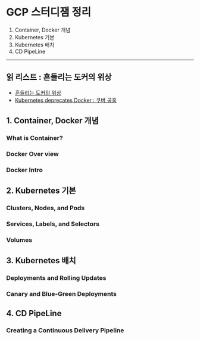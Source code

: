 # GCP 스터디잼 정리
1. Container, Docker 개념
2. Kubernetes 기본
3. Kubernetes 배치
4. CD PipeLine

---

## 읽 리스트 : 흔들리는 도커의 위상
- [흔들리는 도커의 위상](https://www.samsungsds.com/kr/insights/docker.html)
- [Kubernetes deprecates Docker : 쿠버 공홈](https://kubernetes.io/blog/2020/12/02/dont-panic-kubernetes-and-docker/)

## 1. Container, Docker 개념
### What is Container?

### Docker Over view

### Docker Intro

## 2. Kubernetes 기본
### Clusters, Nodes, and Pods

### Services, Labels, and Selectors

### Volumes

## 3. Kubernetes 배치
### Deployments and Rolling Updates

### Canary and Blue-Green Deployments

## 4. CD PipeLine
### Creating a Continuous Delivery Pipeline